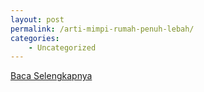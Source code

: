```yaml
---
layout: post
permalink: /arti-mimpi-rumah-penuh-lebah/
categories:
    - Uncategorized
---
```


[Baca Selengkapnya](/10)